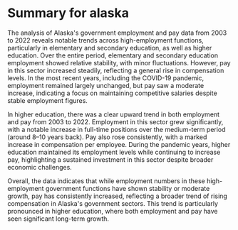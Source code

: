 # Summary for alaska

The analysis of Alaska's government employment and pay data from 2003 to 2022 reveals notable trends across high-employment functions, particularly in elementary and secondary education, as well as higher education. Over the entire period, elementary and secondary education employment showed relative stability, with minor fluctuations. However, pay in this sector increased steadily, reflecting a general rise in compensation levels. In the most recent years, including the COVID-19 pandemic, employment remained largely unchanged, but pay saw a moderate increase, indicating a focus on maintaining competitive salaries despite stable employment figures.

In higher education, there was a clear upward trend in both employment and pay from 2003 to 2022. Employment in this sector grew significantly, with a notable increase in full-time positions over the medium-term period (around 8–10 years back). Pay also rose consistently, with a marked increase in compensation per employee. During the pandemic years, higher education maintained its employment levels while continuing to increase pay, highlighting a sustained investment in this sector despite broader economic challenges.

Overall, the data indicates that while employment numbers in these high-employment government functions have shown stability or moderate growth, pay has consistently increased, reflecting a broader trend of rising compensation in Alaska's government sectors. This trend is particularly pronounced in higher education, where both employment and pay have seen significant long-term growth.